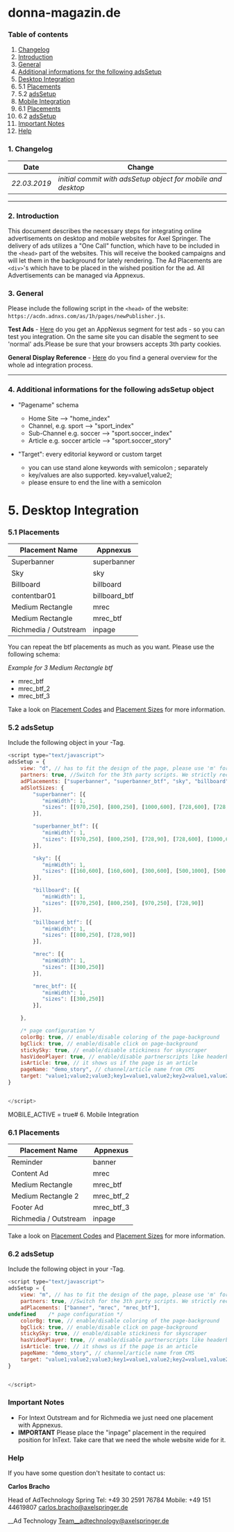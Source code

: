 # donna-magazin.de

### Table of contents

1. [Changelog](https://github.com/spring-media/adsolutions-implementationReference/blob/master/publisher/donna-magazin.md#changelog)
1. [Introduction](https://github.com/spring-media/adsolutions-implementationReference/blob/master/publisher/donna-magazin.md#introduction)
1. [General](https://github.com/spring-media/adsolutions-implementationReference/blob/master/publisher/donna-magazin.md#general)
1. [Additional informations for the following adsSetup](https://github.com/spring-media/adsolutions-implementationReference/blob/master/publisher/donna-magazin.md#additional-informations-for-the-following-adssetup-object)
1. [Desktop Integration](https://github.com/spring-media/adsolutions-implementationReference/blob/master/publisher/donna-magazin.md#additional-informations-for-the-following-adssetup-object)
1. 5.1 [Placements](https://github.com/spring-media/adsolutions-implementationReference/blob/master/publisher/donna-magazin.md#placements)
1. 5.2 [adsSetup](https://github.com/spring-media/adsolutions-implementationReference/blob/master/publisher/donna-magazin.md#52-adssetup)
1. [Mobile Integration](https://github.com/spring-media/adsolutions-implementationReference/blob/master/publisher/donna-magazin.md#placements)
1. 6.1 [Placements](https://github.com/spring-media/adsolutions-implementationReference/blob/master/publisher/donna-magazin.md#61-placements)
1. 6.2 [adsSetup](https://github.com/spring-media/adsolutions-implementationReference/blob/master/publisher/donna-magazin.md#62-adssetup)
1. [Important Notes](https://github.com/spring-media/adsolutions-implementationReference/blob/master/publisher/donna-magazin.md#placements)
1. [Help](https://github.com/spring-media/adsolutions-implementationReference/blob/master/publisher/donna-magazin.md#placements)


### 1. Changelog

Date | Change
------------ | -------------
*22.03.2019* | *initial commit with adsSetup object for mobile and desktop*


--------

### 2. Introduction

This document describes the necessary steps for integrating online advertisements on desktop and mobile websites for Axel Springer.
The delivery of ads utilizes a "One Call" function, which have to be included in the `<head>` part of the websites. This will receive the booked campaigns and will let them in the background for lately rendering. The Ad Placements are `<div>`'s which have to be placed in the wished position for the ad. All Advertisements can be managed via Appnexus.


### 3. General

Please include the following script in the `<head>` of the website:  ```https://acdn.adnxs.com/as/1h/pages/newPublisher.js```.

**Test Ads** - [Here](https://adtechnology.axelspringer.com/testads.html) do you get an AppNexus segment for test ads - so you can test you integration. On the same site you can disable the segment to see 'normal' ads.Please be sure that your browsers accepts 3th party cookies.

**General Display Reference** - [Here](https://github.com/spring-media/adsolutions-implementationReference/blob/master/publisher-display-reference.md#3-define-the-ad-placements-for-the-website) do you find a general overview for the whole ad integration process.

________________________________

### 4. Additional informations for the following adsSetup object

* "Pagename" schema
    * Home Site --> "home_index"
    * Channel, e.g. sport --> "sport_index"
    * Sub-Channel e.g. soccer --> "sport.soccer_index"
    * Article e.g. soccer article --> "sport.soccer_story"

* "Target": every editorial keyword or custom target
    * you can use stand alone keywords with semicolon ; separately
    * key/values are also supported. key=value1,value2;
    * please ensure to end the line with a semicolon



# 5. Desktop Integration


### 5.1 Placements

| Placement Name|Appnexus|
| ------------- | ----- |
|Superbanner|superbanner|
|Sky|sky|
|Billboard|billboard|
|contentbar01|billboard_btf|
|Medium Rectangle|mrec|
|Medium Rectangle|mrec_btf|
|Richmedia / Outstream|inpage|


You can repeat the btf placements as much as you want. Please use the following schema:

*Example for 3 Medium Rectangle btf*

* mrec_btf
* mrec_btf_2
* mrec_btf_3



Take a look on [Placement Codes](https://github.com/spring-media/adsolutions-implementationReference/blob/master/publisher-display-reference.md#3-define-the-ad-placements-for-the-website) and  [Placement Sizes](https://github.com/spring-media/adsolutions-implementationReference/blob/master/publisher-display-reference.md#4-define-the-sizes-for-every-ad-placement) for more information.


### 5.2 adsSetup

Include the following object in your <head>-Tag.

```javascript
<script type="text/javascript">
adsSetup = {
    view: "d", // has to fit the design of the page, please use 'm' for mobile and 'd' for desktop
    partners: true, //Switch for the 3th party scripts. We strictly recommend to set it as "false" only on pages for directsales campaign only the max out the revenue
    adPlacements: ["superbanner", "superbanner_btf", "sky", "billboard", "billboard_btf", "mrec", "mrec_btf"],
    adSlotSizes: {
        "superbanner": [{
           "minWidth": 1,
           "sizes": [[970,250], [800,250], [1000,600], [728,600], [728,90]]
        }],

        "superbanner_btf": [{
           "minWidth": 1,
           "sizes": [[970,250], [800,250], [728,90], [728,600], [1000,600]]
        }],

        "sky": [{
           "minWidth": 1,
           "sizes": [[160,600], [160,600], [300,600], [500,1000], [500,1000], [1000,1000], [1000,1000]]
        }],

        "billboard": [{
           "minWidth": 1,
           "sizes": [[970,250], [800,250], [970,250], [728,90]]
        }],

        "billboard_btf": [{
           "minWidth": 1,
           "sizes": [[800,250], [728,90]]
        }],

        "mrec": [{
           "minWidth": 1,
           "sizes": [[300,250]]
        }],

        "mrec_btf": [{
           "minWidth": 1,
           "sizes": [[300,250]]
        }],

    },

    /* page configuration */
    colorBg: true, // enable/disable coloring of the page-background
    bgClick: true, // enable/disable click on page-background
    stickySky: true, // enable/disable stickiness for skyscraper
    hasVideoPlayer: true, // enable/disable partnerscripts like headerbiding for video
    isArticle: true, // it shows us if the page is an article
    pageName: "demo_story", // channel/article name from CMS
    target: "value1;value2;value3;key1=value1,value2;key2=value1,value2;"
}


</script>
```




MOBILE_ACTIVE = true# 6. Mobile Integration

### 6.1 Placements

| Placement Name|Appnexus|
| ------------- | ----- |
|Reminder|banner|
|Content Ad|mrec|
|Medium Rectangle|mrec_btf|
|Medium Rectangle 2|mrec_btf_2|
|Footer Ad|mrec_btf_3|
|Richmedia / Outstream|inpage|



Take a look on [Placement Codes](https://github.com/spring-media/adsolutions-implementationReference/blob/master/publisher-display-reference.md#3-define-the-ad-placements-for-the-website) and  [Placement Sizes](https://github.com/spring-media/adsolutions-implementationReference/blob/master/publisher-display-reference.md#4-define-the-sizes-for-every-ad-placement) for more information.



### 6.2 adsSetup


Include the following object in your <head>-Tag.

```javascript
<script type="text/javascript">
adsSetup = {
    view: "m", // has to fit the design of the page, please use 'm' for mobile and 'd' for desktop
    partners: true, //Switch for the 3th party scripts. We strictly recommend to set it as "false" only on pages for directsales campaign only the max out the revenue
    adPlacements: ["banner", "mrec", "mrec_btf"],
undefined    /* page configuration */
    colorBg: true, // enable/disable coloring of the page-background
    bgClick: true, // enable/disable click on page-background
    stickySky: true, // enable/disable stickiness for skyscraper
    hasVideoPlayer: true, // enable/disable partnerscripts like headerbiding for video
    isArticle: true, // it shows us if the page is an article
    pageName: "demo_story", // channel/article name from CMS
    target: "value1;value2;value3;key1=value1,value2;key2=value1,value2;"
}


</script>
```




### Important Notes

- For Intext Outstream and for Richmedia we just need one placement with Appnexus.
- __IMPORTANT__ Please place the "inpage" placement in the required position for InText. Take care that we need the whole website wide for it.



### Help

If you have some question don't hesitate to contact us:


__Carlos Bracho__

Head of AdTechnology
Spring
Tel: +49 30 2591 76784
Mobile: +49 151 44619807
carlos.bracho@axelspringer.de

__Ad Technology Team__adtechnology@axelspringer.de
